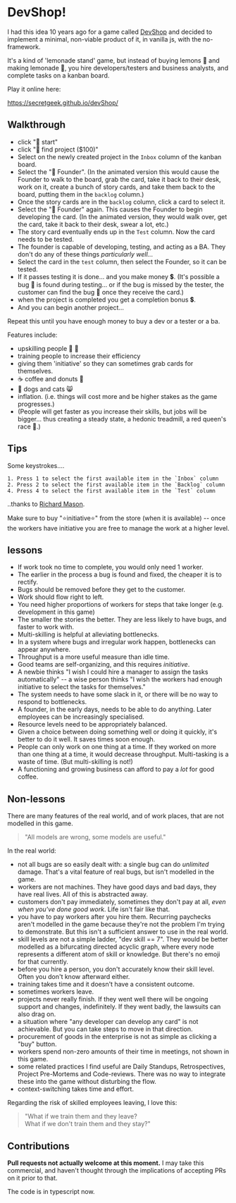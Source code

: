 # DevShop!

I had this idea 10 years ago for a game called [DevShop](http://www.secretgeek.net/devshop_i) and decided to implement a minimal, non-viable product of it, in vanilla js, with the no-framework.

It's a kind of 'lemonade stand' game, but instead of buying lemons 🍋 and making lemonade 🍹, you hire developers/testers and business analysts, and complete tasks on a kanban board.

Play it online here:

<https://secretgeek.github.io/devShop/>


## Walkthrough

- click "🌟 start"
- click "🎁 find project ($100)"
- Select on the newly created project in the `Inbox` column of the kanban board.
- Select the "🤔 Founder".  (In the animated version this would cause the Founder to walk to the board, grab the card, take it back to their desk, work on it, create a bunch of story cards, and take them back to the board, putting them in the `backlog` column.)
- Once the story cards are in the `backlog` column, click a card to select it.
- Select the "🤔 Founder" again. This causes the Founder to begin developing the card. (In the animated version, they would walk over, get the card, take it back to their desk, swear a lot, etc.)
- The story card eventually ends up in the `Test` column. Now the card needs to be tested.
- The founder is capable of developing, testing, and acting as a BA. They don't do any of these things *particularly well...*
- Select the card in the `test` column, then select the Founder, so it can be tested.
- If it passes testing it is done... and you make money 💲. (It's possible a bug 🐛 is found during testing... or if the bug is missed by the tester, the customer can find the bug 🐞 once they receive the card.)
- when the project is completed you get a completion bonus 💲.
- And you can begin another project...

Repeat this until you have enough money to buy a dev or a tester or a ba. 

Features include:

- upskilling people 📕 📗
- training people to increase their efficiency
- giving them 'initiative' so they can sometimes grab cards for themselves.
- ☕ coffee and donuts 🍩
- 🐶 dogs and cats 😸
- inflation. (i.e. things will cost more and be higher stakes as the game progresses.)
- (People will get faster as you increase their skills, but jobs will be bigger... thus creating a steady state, a hedonic treadmill, a red queen's race 👑.)




## Tips

Some keystrokes....

	1. Press 1 to select the first available item in the `Inbox` column
	2. Press 2 to select the first available item in the `Backlog` column
	4. Press 4 to select the first available item in the `Test` column

..thanks to [Richard Mason](https://github.com/rikware).

Make sure to buy "⭐initiative⭐" from the store (when it is available) -- once the workers have initiative you are free to manage the work at a higher level.

## lessons

* If work took no time to complete, you would only need 1 worker.
* The earlier in the process a bug is found and fixed, the cheaper it is to rectify.
* Bugs should be removed before they get to the customer.
* Work should flow right to left.
* You need higher proportions of workers for steps that take longer (e.g. development in this game)
* The smaller the stories the better. They are less likely to have bugs, and faster to work with.
* Multi-skilling is helpful at alleviating bottlenecks.
* In a system where bugs and irregular work happen, bottlenecks can appear anywhere.
* Throughput is a more useful measure than idle time.
* Good teams are self-organizing, and this requires *initiative*.
* A newbie thinks "I wish I could hire a manager to assign the tasks automatically" -- a wise person thinks "I wish the workers had enough initiative to select the tasks for themselves."
* The system needs to have some slack in it, or there will be no way to respond to bottlenecks.
* A founder, in the early days, needs to be able to do anything. Later employees can be increasingly specialised.
* Resource levels need to be appropriately balanced.
* Given a choice between doing something well or doing it quickly, it's better to do it well. It saves times soon enough.
* People can only work on one thing at a time. If they worked on more than one thing at a time, it would decrease throughput. Multi-tasking is a waste of time. (But multi-skilling is not!)
* A functioning and growing business can afford to pay a *lot* for good coffee.



## Non-lessons

There are many features of the real world, and of work places, that are not modelled in this game.

> "All models are wrong, some models are useful."



In the real world:

* not all bugs are so easily dealt with: a single bug can do *unlimited* damage. That's a vital feature of real bugs, but isn't modelled in the game.
* workers are not machines. They have good days and bad days, they have real lives. All of this is abstracted away.
* customers don't pay immediately, sometimes they don't pay at all, *even when you've done good work*. Life isn't fair like that.
* you have to pay workers after you hire them. Recurring paychecks aren't modelled in the game because they're not the problem I'm trying to demonstrate. But this isn't a sufficient answer to use in the real world.
* skill levels are not a simple ladder, "dev skill == 7". They would be better modelled as a bifurcating directed acyclic graph, where every node represents a different atom of skill or knowledge. But there's no emoji for that currently.
* before you hire a person, you don't accurately know their skill level. Often you don't know afterward either.
* training takes time and it doesn't have a consistent outcome.
* sometimes workers leave.
* projects never really finish. If they went well there will be ongoing support and changes, indefinitely. If they went badly, the lawsuits can also drag on.
* a situation where "any developer can develop any card" is not achievable. But you can take steps to move in that direction.
* procurement of goods in the enterprise is not as simple as clicking a "buy" button.
* workers spend non-zero amounts of their time in meetings, not shown in this game.
* some related practices I find useful are Daily Standups, Retrospectives, Project Pre-Mortems and Code-reviews. There was no way to integrate these into the game without disturbing the flow.
* context-switching takes time and effort.

Regarding the risk of skilled employees leaving, I love this:

> "What if we train them and they leave? <br />
> What if we don't train them and they stay?"


## Contributions

**Pull requests not actually welcome at this moment.** I may take this commercial, and haven't thought through the implications of accepting PRs on it prior to that. 

The code is in typescript now.
